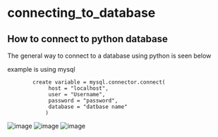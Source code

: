 # connecting_to_database

## How to connect to python database 

The general way to connect to a database using python is seen below 

example is using mysql

            create variable = mysql.connector.connect(
                 host = "localhost",
                 user = "Username",
                 password = "password",
                 database = "datbase name"
                )
![image](https://user-images.githubusercontent.com/52333702/205494516-0ba3695d-ffc7-4f63-9664-3408a7b548d0.png)
![image](https://user-images.githubusercontent.com/52333702/205494580-500c090d-1b16-420e-98c4-8e6a673033da.png)
![image](https://user-images.githubusercontent.com/52333702/205494591-87b60131-8958-443d-86ff-3c7f53f452f9.png)
